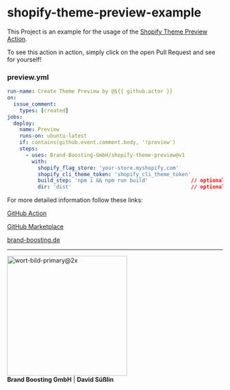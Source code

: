 # shopify-theme-preview-example

This Project is an example for the usage of the [Shopify Theme Preview Action](https://github.com/Brand-Boosting-GmbH/shopify-theme-preview).

To see this action in action, simply click on the open Pull Request and see for yourself!

### preview.yml

```yaml
run-name: Create Theme Preview by @${{ github.actor }}
on:
  issue_comment:      
    types: [created]    
jobs:                   
  deploy:
    name: Preview
    runs-on: ubuntu-latest
    if: contains(github.event.comment.body, '!preview')
    steps:
      - uses: Brand-Boosting-GmbH/shopify-theme-preview@v1
        with:
          shopify_flag_store: 'your-store.myshopify.com'
          shopify_cli_theme_token: 'shopify_cli_theme_token'
          build_step: 'npm i && npm run build'              // optional
          dir: 'dist'                                       // optional

```

For more detailed information follow these links:

[GitHub Action]( https://github.com/Brand-Boosting-GmbH/shopify-theme-preview)

[GitHub Marketplace](https://github.com/marketplace/actions/create-shopify-theme-preview)

[brand-boosting.de]( https://brand-boosting.de/)

---
<div style="display: inline">
  <img width="280" alt="wort-bild-primary@2x" src="https://user-images.githubusercontent.com/77160493/206194969-10dc2ed8-476d-4639-865e-75c9028109a4.png">
  <div>
    <b>Brand Boosting GmbH</b> |
    <b>David Süßlin</b>
  </div>
</div>

